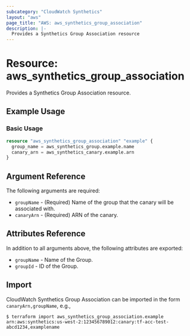 ```yaml
---
subcategory: "CloudWatch Synthetics"
layout: "aws"
page_title: "AWS: aws_synthetics_group_association"
description: |-
  Provides a Synthetics Group Association resource
---
```


# Resource: aws_synthetics_group_association

Provides a Synthetics Group Association resource.

## Example Usage

### Basic Usage

```terraform
resource "aws_synthetics_group_association" "example" {
  group_name = aws_synthetics_group.example.name
  canary_arn = aws_synthetics_canary.example.arn
}
```

## Argument Reference

The following arguments are required:

* `groupName` - (Required) Name of the group that the canary will be associated with.
* `canaryArn` - (Required) ARN of the canary.

## Attributes Reference

In addition to all arguments above, the following attributes are exported:

* `groupName` - Name of the Group.
* `groupId` - ID of the Group.

## Import

CloudWatch Synthetics Group Association can be imported in the form `canaryArn,groupName`, e.g.,

```
$ terraform import aws_synthetics_group_association.example arn:aws:synthetics:us-west-2:123456789012:canary:tf-acc-test-abcd1234,examplename
```

<!-- cache-key: cdktf-0.17.0-pre.15 input-3ffff829d566be45f14854515723f118ae65c26b4553db563a97c8db4653c1f0 -->